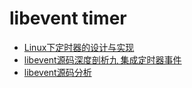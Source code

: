 # libevent timer

- [Linux下定时器的设计与实现](http://www.ilovecpp.com/2019/01/16/timer/)
- [libevent源码深度剖析九 集成定时器事件](https://cloud.tencent.com/developer/article/1165076)
- [libevent源码分析](https://stephan14.github.io/2018/04/06/Timer/)